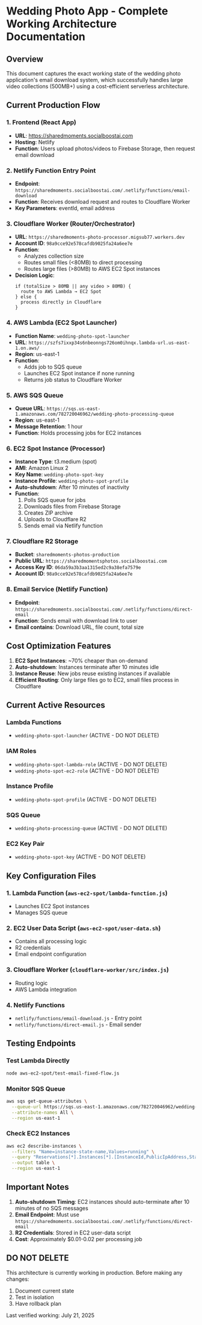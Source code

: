 # Wedding Photo App - Complete Working Architecture Documentation

## Overview
This document captures the exact working state of the wedding photo application's email download system, which successfully handles large video collections (500MB+) using a cost-efficient serverless architecture.

## Current Production Flow

### 1. Frontend (React App)
- **URL**: https://sharedmoments.socialboostai.com
- **Hosting**: Netlify
- **Function**: Users upload photos/videos to Firebase Storage, then request email download

### 2. Netlify Function Entry Point
- **Endpoint**: `https://sharedmoments.socialboostai.com/.netlify/functions/email-download`
- **Function**: Receives download request and routes to Cloudflare Worker
- **Key Parameters**: eventId, email address

### 3. Cloudflare Worker (Router/Orchestrator)
- **URL**: `https://sharedmoments-photo-processor.migsub77.workers.dev`
- **Account ID**: `98a9cce92e578cafdb9025fa24a6ee7e`
- **Function**: 
  - Analyzes collection size
  - Routes small files (<80MB) to direct processing
  - Routes large files (>80MB) to AWS EC2 Spot instances
- **Decision Logic**:
  ```
  if (totalSize > 80MB || any video > 80MB) {
    route to AWS Lambda → EC2 Spot
  } else {
    process directly in Cloudflare
  }
  ```

### 4. AWS Lambda (EC2 Spot Launcher)
- **Function Name**: `wedding-photo-spot-launcher`
- **URL**: `https://szfs7ixxp34s6nbeonngs726om0ihnqx.lambda-url.us-east-1.on.aws/`
- **Region**: us-east-1
- **Function**: 
  - Adds job to SQS queue
  - Launches EC2 Spot instance if none running
  - Returns job status to Cloudflare Worker

### 5. AWS SQS Queue
- **Queue URL**: `https://sqs.us-east-1.amazonaws.com/782720046962/wedding-photo-processing-queue`
- **Region**: us-east-1
- **Message Retention**: 1 hour
- **Function**: Holds processing jobs for EC2 instances

### 6. EC2 Spot Instance (Processor)
- **Instance Type**: t3.medium (spot)
- **AMI**: Amazon Linux 2
- **Key Name**: `wedding-photo-spot-key`
- **Instance Profile**: `wedding-photo-spot-profile`
- **Auto-shutdown**: After 10 minutes of inactivity
- **Function**:
  1. Polls SQS queue for jobs
  2. Downloads files from Firebase Storage
  3. Creates ZIP archive
  4. Uploads to Cloudflare R2
  5. Sends email via Netlify function

### 7. Cloudflare R2 Storage
- **Bucket**: `sharedmoments-photos-production`
- **Public URL**: `https://sharedmomentsphotos.socialboostai.com`
- **Access Key ID**: `06da59a3b3aa1315ed2c9a38efa7579e`
- **Account ID**: `98a9cce92e578cafdb9025fa24a6ee7e`

### 8. Email Service (Netlify Function)
- **Endpoint**: `https://sharedmoments.socialboostai.com/.netlify/functions/direct-email`
- **Function**: Sends email with download link to user
- **Email contains**: Download URL, file count, total size

## Cost Optimization Features

1. **EC2 Spot Instances**: ~70% cheaper than on-demand
2. **Auto-shutdown**: Instances terminate after 10 minutes idle
3. **Instance Reuse**: New jobs reuse existing instances if available
4. **Efficient Routing**: Only large files go to EC2, small files process in Cloudflare

## Current Active Resources

### Lambda Functions
- `wedding-photo-spot-launcher` (ACTIVE - DO NOT DELETE)

### IAM Roles
- `wedding-photo-spot-lambda-role` (ACTIVE - DO NOT DELETE)
- `wedding-photo-spot-ec2-role` (ACTIVE - DO NOT DELETE)

### Instance Profile
- `wedding-photo-spot-profile` (ACTIVE - DO NOT DELETE)

### SQS Queue
- `wedding-photo-processing-queue` (ACTIVE - DO NOT DELETE)

### EC2 Key Pair
- `wedding-photo-spot-key` (ACTIVE - DO NOT DELETE)

## Key Configuration Files

### 1. Lambda Function (`aws-ec2-spot/lambda-function.js`)
- Launches EC2 Spot instances
- Manages SQS queue

### 2. EC2 User Data Script (`aws-ec2-spot/user-data.sh`)
- Contains all processing logic
- R2 credentials
- Email endpoint configuration

### 3. Cloudflare Worker (`cloudflare-worker/src/index.js`)
- Routing logic
- AWS Lambda integration

### 4. Netlify Functions
- `netlify/functions/email-download.js` - Entry point
- `netlify/functions/direct-email.js` - Email sender

## Testing Endpoints

### Test Lambda Directly
```bash
node aws-ec2-spot/test-email-fixed-flow.js
```

### Monitor SQS Queue
```bash
aws sqs get-queue-attributes \
  --queue-url https://sqs.us-east-1.amazonaws.com/782720046962/wedding-photo-processing-queue \
  --attribute-names All \
  --region us-east-1
```

### Check EC2 Instances
```bash
aws ec2 describe-instances \
  --filters "Name=instance-state-name,Values=running" \
  --query "Reservations[*].Instances[*].[InstanceId,PublicIpAddress,State.Name,Tags[?Key=='Name'].Value|[0]]" \
  --output table \
  --region us-east-1
```

## Important Notes

1. **Auto-shutdown Timing**: EC2 instances should auto-terminate after 10 minutes of no SQS messages
2. **Email Endpoint**: Must use `https://sharedmoments.socialboostai.com/.netlify/functions/direct-email`
3. **R2 Credentials**: Stored in EC2 user-data script
4. **Cost**: Approximately $0.01-0.02 per processing job

## DO NOT DELETE
This architecture is currently working in production. Before making any changes:
1. Document current state
2. Test in isolation
3. Have rollback plan

Last verified working: July 21, 2025

